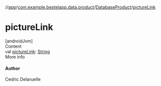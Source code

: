 //[app](../../index.md)/[com.example.bestelapp.data.product](../index.md)/[DatabaseProduct](index.md)/[pictureLink](picture-link.md)



# pictureLink  
[androidJvm]  
Content  
val [pictureLink](picture-link.md): [String](https://kotlinlang.org/api/latest/jvm/stdlib/kotlin/-string/index.html)  
More info  


#### Author  


Cedric Delaruelle

  



